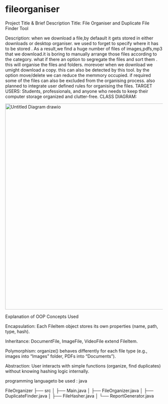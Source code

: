 # fileorganiser
Project Title & Brief Description
Title: File Organiser and Duplicate File Finder Tool

Description:
when we download a file,by defaault it gets stored in either downloads or desktop organiser.
we used to forget to specify where it has to be stored .
As a result,we find a huge number of files of images,pdfs,mp3 that we download.it is boring to manually arrange those files according to the category.
what if there an option to segregate the files and sort them .
this will organise the files and folders.
morevoer when we download we umight download a copy.
this can also be detected by this tool.
by the option move/delete we can reduce the memmory occupied.
if required some of the files can also be excluded from the organising process.
also planned to integrate user defined rules for organising the files.
TARGET USERS:
Students, professionals, and anyone who needs to keep their computer storage organized and clutter-free.
CLASS DIAGRAM:

<img width="794" height="659" alt="Untitled Diagram drawio" src="https://github.com/user-attachments/assets/6c40a177-480f-4a1e-9b1c-0597895c65a3" />


Explanation of OOP Concepts Used

Encapsulation:
Each FileItem object stores its own properties (name, path, type, hash).

Inheritance:
DocumentFile, ImageFile, VideoFile extend FileItem.

Polymorphism:
organize() behaves differently for each file type (e.g., images into “Images” folder, PDFs into “Documents”).

Abstraction:
User interacts with simple functions (organize, find duplicates) without knowing hashing logic internally.

programming languageto be used : java

FileOrganizer
├── src
│   ├── Main.java
│   ├── FileOrganizer.java
│   ├── DuplicateFinder.java
│   ├── FileHasher.java
│   └── ReportGenerator.java


